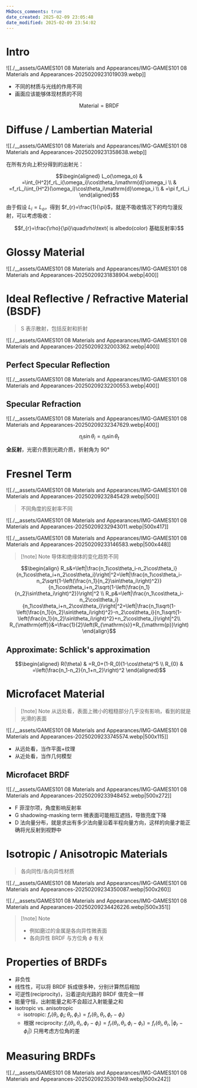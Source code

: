 ```yaml
---
MkDocs_comments: true
date_created: 2025-02-09 23:05:48
date_modified: 2025-02-09 23:54:02
---
```

# Intro

![[./__assets/GAMES101 08 Materials and Appearances/IMG-GAMES101 08 Materials and Appearances-20250209231019039.webp]]

- 不同的材质与光线的作用不同
- 画面应该能够体现材质的不同

$$\text{Material}=\text{BRDF}$$

# Diffuse / Lambertian Material

![[./__assets/GAMES101 08 Materials and Appearances/IMG-GAMES101 08 Materials and Appearances-20250209231358638.webp]]

在所有方向上积分得到的出射光：

$$\begin{aligned}
L_o(\omega_o) & =\int_{H^2}f_rL_i(\omega_i)\cos\theta_i\mathrm{d}\omega_i \\
 & =f_rL_i\int_{H^2}(\omega_i)\cos\theta_i\mathrm{d}\omega_i \\
 & =\pi f_rL_i
\end{aligned}$$

由于假设 $L_{i}=L_{o}$，得到 $f_{r}=\frac{1}{\pi}$，就是不吸收情况下的均匀漫反射，可以考虑吸收：

$$f_{r}=\frac{\rho}{\pi}\quad\rho\text{ is albedo(color) 基础反射率}$$

# Glossy Material

![[./__assets/GAMES101 08 Materials and Appearances/IMG-GAMES101 08 Materials and Appearances-20250209231838904.webp|400]]

# Ideal Reflective / Refractive Material (BSDF)

> S 表示散射，包括反射和折射

![[./__assets/GAMES101 08 Materials and Appearances/IMG-GAMES101 08 Materials and Appearances-20250209232003362.webp|400]]

## Perfect Specular Reflection

![[./__assets/GAMES101 08 Materials and Appearances/IMG-GAMES101 08 Materials and Appearances-20250209232200553.webp|400]]

## Specular Refraction

![[./__assets/GAMES101 08 Materials and Appearances/IMG-GAMES101 08 Materials and Appearances-20250209232347629.webp|400]]

$$\eta_{i}\sin \theta_{i}=\eta_{t}\sin \theta_{t}$$

**全反射**，光密介质到光疏介质，折射角为 90°

# Fresnel Term

![[./__assets/GAMES101 08 Materials and Appearances/IMG-GAMES101 08 Materials and Appearances-20250209232845429.webp|500]]

> 不同角度的反射率不同

![[./__assets/GAMES101 08 Materials and Appearances/IMG-GAMES101 08 Materials and Appearances-20250209232943011.webp|500x417]]

![[./__assets/GAMES101 08 Materials and Appearances/IMG-GAMES101 08 Materials and Appearances-20250209233146583.webp|500x448]]

> [!note] Note
> 导体和绝缘体的变化趋势不同

$$\begin{align}
R_s&=\left|\frac{n_1\cos\theta_i-n_2\cos\theta_i}{n_1\cos\theta_i+n_2\cos\theta_i}\right|^2=\left|\frac{n_1\cos\theta_i-n_2\sqrt{1-\left(\frac{n_1}{n_2}\sin\theta_i\right)^2}}{n_1\cos\theta_i+n_2\sqrt{1-\left(\frac{n_1}{n_2}\sin\theta_i\right)^2}}\right|^2 \\
R_p&=\left|\frac{n_1\cos\theta_i-n_2\cos\theta_i}{n_1\cos\theta_i+n_2\cos\theta_i}\right|^2=\left|\frac{n_1\sqrt{1-\left(\frac{n_1}{n_2}\sin\theta_i\right)^2}-n_2\cos\theta_i}{n_1\sqrt{1-\left(\frac{n_1}{n_2}\sin\theta_i\right)^2}+n_2\cos\theta_i}\right|^2\\
R_{\mathrm{eff}}&=\frac{1}{2}\left(R_{\mathrm{s}}+R_{\mathrm{p}}\right) 
\end{align}$$

## Approximate: Schlick's approximation

$$\begin{aligned}
R(\theta) & =R_0+(1-R_0)(1-\cos\theta)^5 \\
R_{0} & =\left(\frac{n_1-n_2}{n_1+n_2}\right)^2
\end{aligned}$$

# Microfacet Material

> [!note] Note
> 从远处看，表面上微小的粗糙部分几乎没有影响，看到的就是光滑的表面

![[./__assets/GAMES101 08 Materials and Appearances/IMG-GAMES101 08 Materials and Appearances-20250209233745574.webp|500x115]]

- 从远处看，当作平面+纹理
- 从近处看，当作几何模型

## Microfacet BRDF

![[./__assets/GAMES101 08 Materials and Appearances/IMG-GAMES101 08 Materials and Appearances-20250209233948452.webp|500x272]]

- F 菲涅尔项，角度影响反射率
- G shadowing-masking term 微表面可能相互遮挡，导致亮度下降
- D 法向量分布，就是求出有多少法向量沿着半程向量方向，这样的向量才能正确将光反射到视野中

# Isotropic / Anisotropic Materials

> 各向同性/各向异性材质

![[./__assets/GAMES101 08 Materials and Appearances/IMG-GAMES101 08 Materials and Appearances-20250209234350087.webp|500x260]]

![[./__assets/GAMES101 08 Materials and Appearances/IMG-GAMES101 08 Materials and Appearances-20250209234426226.webp|500x351]]

> [!note] Note
> - 例如磨过的金属是各向异性微表面
> - 各向异性 BRDF 与方位角 $\phi$ 有关

# Properties of BRDFs

- 非负性
- 线性性，可以将 BRDF 拆成很多种，分别计算然后相加
- 可逆性(reciprocity)，沿着逆向光路的 BRDF 值完全一样
- 能量守恒，出射能量之和不会超过入射能量之和
- isotropic vs. anisotropic
	- isotropic: $f_r(\theta_i,\phi_i;\theta_r,\phi_r)=f_r(\theta_i,\theta_r,\phi_r-\phi_i)$
	- 根据 reciprocity: $f_r(\theta_i,\theta_r,\phi_r-\phi_i)=f_r(\theta_r,\theta_i,\phi_i-\phi_r)=f_r(\theta_i,\theta_r,|\phi_r-\phi_i|)$ 只用考虑方位角的差

# Measuring BRDFs

![[./__assets/GAMES101 08 Materials and Appearances/IMG-GAMES101 08 Materials and Appearances-20250209235301949.webp|500x242]]